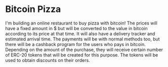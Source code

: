 # Bitcoin Pizza

I'm building an online restaurant to buy pizza with bitcoin!
The prices will have a fixed amount in $ but will be converted to the value in bitcoin according to its price at that time.
It will also have a delivery tracker and estimated arrival time.
The payments will be with normal methods too, but there will be a cashback program for the users who pays in bitcoin.
Depending on the amount of the purchase, they will receive certain number of ERC-20 tokens that will be created for this purpose.
The tokens will be used to obtain discounts on their orders.
